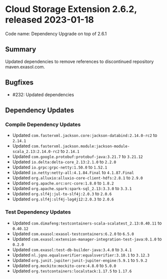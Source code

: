# Cloud Storage Extension 2.6.2, released 2023-01-18

Code name: Dependency Upgrade on top of 2.6.1

## Summary

Updated dependencies to remove references to discontinued repository maven.exasol.com.

## Bugfixes

* #232: Updated dependencies

## Dependency Updates

### Compile Dependency Updates

* Updated `com.fasterxml.jackson.core:jackson-databind:2.14.0-rc2` to `2.14.1`
* Updated `com.fasterxml.jackson.module:jackson-module-scala_2.13:2.14.0-rc2` to `2.14.1`
* Updated `com.google.protobuf:protobuf-java:3.21.7` to `3.21.12`
* Updated `io.delta:delta-core_2.13:2.1.0` to `2.2.0`
* Updated `io.grpc:grpc-netty:1.50.0` to `1.52.1`
* Updated `io.netty:netty-all:4.1.84.Final` to `4.1.87.Final`
* Updated `org.alluxio:alluxio-core-client-hdfs:2.8.1` to `2.9.0`
* Updated `org.apache.orc:orc-core:1.8.0` to `1.8.2`
* Updated `org.apache.spark:spark-sql_2.13:3.3.0` to `3.3.1`
* Updated `org.slf4j:jul-to-slf4j:2.0.3` to `2.0.6`
* Updated `org.slf4j:slf4j-log4j12:2.0.3` to `2.0.6`

### Test Dependency Updates

* Updated `com.dimafeng:testcontainers-scala-scalatest_2.13:0.40.11` to `0.40.12`
* Updated `com.exasol:exasol-testcontainers:6.2.0` to `6.5.0`
* Updated `com.exasol:extension-manager-integration-test-java:0.1.0` to `0.2.0`
* Updated `com.exasol:test-db-builder-java:3.4.0` to `3.4.1`
* Updated `nl.jqno.equalsverifier:equalsverifier:3.10.1` to `3.12.3`
* Updated `org.junit.jupiter:junit-jupiter-engine:5.9.1` to `5.9.2`
* Updated `org.mockito:mockito-core:4.8.0` to `5.0.0`
* Updated `org.testcontainers:localstack:1.17.5` to `1.17.6`
